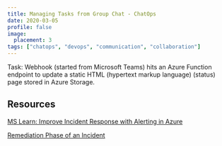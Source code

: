 ```yaml
---
title: Managing Tasks from Group Chat - ChatOps
date: 2020-03-05
profile: false
image:
  placement: 3
tags: ["chatops", "devops", "communication", "collaboration"]
---
```


Task: Webhook (started from Microsoft Teams) hits an Azure Function endpoint to update a static HTML (hypertext markup language) (status) page stored in Azure Storage.

## Resources

[MS Learn: Improve Incident Response with Alerting in Azure](https://docs.microsoft.com/en-us/learn/modules/incident-response-with-alerting-on-azure/)

[Remediation Phase of an Incident](/post/incident-remediation/)